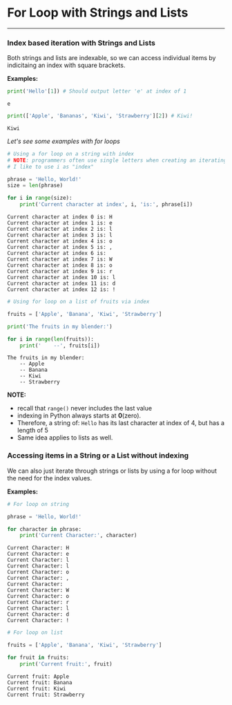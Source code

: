 # For Loop with Strings and Lists
---

### Index based iteration with Strings and Lists

Both strings and lists are indexable, so we can access individual items by indicitaing an index with square brackets.

__Examples:__


```python
print('Hello'[1]) # Should output letter 'e' at index of 1
```

    e



```python
print(['Apple', 'Bananas', 'Kiwi', 'Strawberry'][2]) # Kiwi!
```

    Kiwi


_Let's see some examples with for loops_


```python
# Using a for loop on a string with index
# NOTE: programmers often use single letters when creating an iterating variable
# I like to use i as "index"

phrase = 'Hello, World!'
size = len(phrase)

for i in range(size):
    print('Current character at index', i, 'is:', phrase[i])
```

    Current character at index 0 is: H
    Current character at index 1 is: e
    Current character at index 2 is: l
    Current character at index 3 is: l
    Current character at index 4 is: o
    Current character at index 5 is: ,
    Current character at index 6 is:  
    Current character at index 7 is: W
    Current character at index 8 is: o
    Current character at index 9 is: r
    Current character at index 10 is: l
    Current character at index 11 is: d
    Current character at index 12 is: !



```python
# Using for loop on a list of fruits via index

fruits = ['Apple', 'Banana', 'Kiwi', 'Strawberry']

print('The fruits in my blender:')

for i in range(len(fruits)):
    print('    --', fruits[i])
```

    The fruits in my blender:
        -- Apple
        -- Banana
        -- Kiwi
        -- Strawberry


__NOTE:__
- recall that ```range()``` never includes the last value
- indexing in Python always starts at __0__(zero).
- Therefore, a string of: ```Hello``` has its last character at index of 4, but has a length of 5
- Same idea applies to lists as well.


### Accessing items in a String or a List without indexing

We can also just iterate through strings or lists by using a for loop without the need for the index values.

__Examples:__


```python
# For loop on string

phrase = 'Hello, World!'

for character in phrase:
    print('Current Character:', character)
```

    Current Character: H
    Current Character: e
    Current Character: l
    Current Character: l
    Current Character: o
    Current Character: ,
    Current Character:  
    Current Character: W
    Current Character: o
    Current Character: r
    Current Character: l
    Current Character: d
    Current Character: !



```python
# For loop on list

fruits = ['Apple', 'Banana', 'Kiwi', 'Strawberry']

for fruit in fruits:
    print('Current fruit:', fruit)
```

    Current fruit: Apple
    Current fruit: Banana
    Current fruit: Kiwi
    Current fruit: Strawberry

